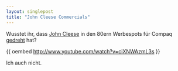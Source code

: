 ```yaml
---
layout: singlepost
title: "John Cleese Commercials"
---
```


Wusstet ihr, dass [John Cleese](http://en.wikipedia.org/wiki/John_Cleese) in den 80ern Werbespots für Compaq [gedreht](http://singularityhub.com/2012/10/11/one-company-dared-to-compete-with-ibm-and-macintosh-computers-in-1984-check-these-awesome-retro-commercials/) hat?

{{ oembed http://www.youtube.com/watch?v=ciXNWAzmL3s }}

Ich auch nicht.
